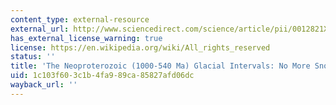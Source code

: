 ```yaml
---
content_type: external-resource
external_url: http://www.sciencedirect.com/science/article/pii/0012821X9500005W
has_external_license_warning: true
license: https://en.wikipedia.org/wiki/All_rights_reserved
status: ''
title: 'The Neoproterozoic (1000-540 Ma) Glacial Intervals: No More Snowball Earth?'
uid: 1c103f60-3c1b-4fa9-89ca-85827afd06dc
wayback_url: ''
---
```

